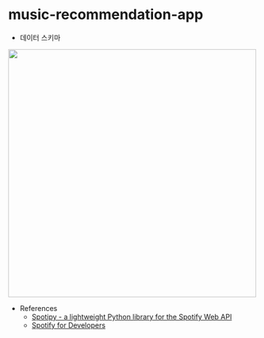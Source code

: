 # music-recommendation-app

- 데이터 스키마
<img src="https://user-images.githubusercontent.com/76609403/112965120-edb90100-9183-11eb-88d4-90af5edbab3a.png" width="500">

- References
  - [Spotipy - a lightweight Python library for the Spotify Web API](https://spotipy.readthedocs.io/en/2.17.1/)
  - [Spotify for Developers](https://developer.spotify.com/documentation/)
